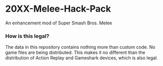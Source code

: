 # 20XX-Melee-Hack-Pack
An enhancement mod of Super Smash Bros. Melee

### How is this legal?
The data in this repository contains nothing more than custom code. No game files are being distributed. This makes it no different than the distribution of Action Replay and Gameshark devices, which is also legal.
